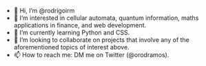 - 👋 Hi, I’m @rodrigoirm
- 👀 I’m interested in cellular automata, quantum information, maths applications in finance, and web development.
- 🌱 I’m currently learning Python and CSS.
- 💞️ I’m looking to collaborate on projects that involve any of the aforementioned topics of interest above.
- 📫 How to reach me: DM me on Twitter (@orodramos).

<!---
rodrigoirm/rodrigoirm is a ✨ special ✨ repository because its `README.md` (this file) appears on your GitHub profile.
You can click the Preview link to take a look at your changes.
--->
